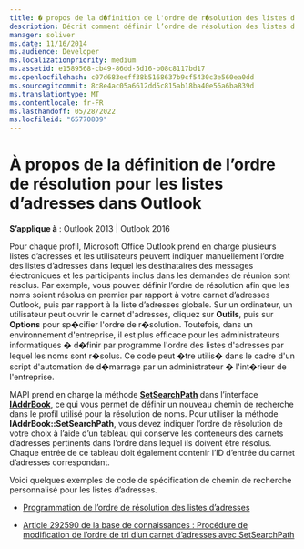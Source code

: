 ```yaml
---
title: � propos de la d�finition de l'ordre de r�solution des listes d'adresses dans Outlook
description: Décrit comment définir l’ordre de résolution des listes d’adresses par lesquelles les destinataires des messages électroniques et les participants aux demandes de réunion sont résolus dans Microsoft Outlook.
manager: soliver
ms.date: 11/16/2014
ms.audience: Developer
ms.localizationpriority: medium
ms.assetid: e1589568-cb49-86dd-5d16-b08c8117bd17
ms.openlocfilehash: c07d683eeff38b5168637b9cf5430c3e560ea0dd
ms.sourcegitcommit: 8c8e4ac05a6612dd5c815ab18ba40e56a6ba839d
ms.translationtype: MT
ms.contentlocale: fr-FR
ms.lasthandoff: 05/28/2022
ms.locfileid: "65770809"
---
```

# <a name="about-setting-the-resolution-order-for-address-lists-in-outlook"></a>À propos de la définition de l’ordre de résolution pour les listes d’adresses dans Outlook

  
  
**S’applique à** : Outlook 2013 | Outlook 2016 
  
Pour chaque profil, Microsoft Office Outlook prend en charge plusieurs listes d’adresses et les utilisateurs peuvent indiquer manuellement l’ordre des listes d’adresses dans lequel les destinataires des messages électroniques et les participants inclus dans les demandes de réunion sont résolus. Par exemple, vous pouvez définir l’ordre de résolution afin que les noms soient résolus en premier par rapport à votre carnet d’adresses Outlook, puis par rapport à la liste d’adresses globale. Sur un ordinateur, un utilisateur peut ouvrir le carnet d'adresses, cliquez sur **Outils**, puis sur **Options** pour sp�cifier l'ordre de r�solution. Toutefois, dans un environnement d'entreprise, il est plus efficace pour les administrateurs informatiques � d�finir par programme l'ordre des listes d'adresses par lequel les noms sont r�solus. Ce code peut �tre utilis� dans le cadre d'un script d'automation de d�marrage par un administrateur � l'int�rieur de l'entreprise. 
  
MAPI prend en charge la méthode **[SetSearchPath](iaddrbook-getsearchpath.md)** dans l’interface **[IAddrBook](iaddrbookimapiprop.md)**, ce qui vous permet de définir un nouveau chemin de recherche dans le profil utilisé pour la résolution de noms. Pour utiliser la méthode **IAddrBook::SetSearchPath**, vous devez indiquer l’ordre de résolution de votre choix à l’aide d’un tableau qui conserve les conteneurs des carnets d’adresses pertinents dans l’ordre dans lequel ils doivent être résolus. Chaque entrée de ce tableau doit également contenir l’ID d’entrée du carnet d’adresses correspondant. 
  
Voici quelques exemples de code de spécification de chemin de recherche personnalisé pour les listes d’adresses.
  
- [Programmation de l’ordre de résolution des listes d’adresses](how-to-programmatically-set-the-resolution-order-for-address-lists.md)
    
- [Article 292590 de la base de connaissances : Procédure de modification de l’ordre de tri d’un carnet d’adresses avec SetSearchPath](https://support.microsoft.com/kb/292590)
    

